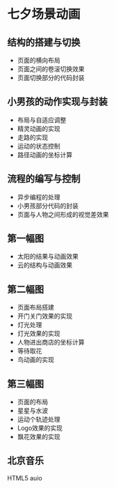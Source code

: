 # 七夕场景动画

## 结构的搭建与切换
* 页面的横向布局
* 页面之间的卷滚切换效果
* 页面切换部分的代码封装

## 小男孩的动作实现与封装
* 布局与自适应调整
* 精灵动画的实现
* 走路的实现
* 运动的状态控制
* 路径动画的坐标计算

## 流程的编写与控制
* 异步编程的处理
* 小男孩部分代码的封装
* 页面与人物之间形成的视觉差效果

## 第一幅图
* 太阳的结果与动画效果
* 云的结构与动画效果

## 第二幅图
* 页面布局搭建
* 开门关门效果的实现
* 灯光处理
* 灯光效果的实现
* 人物进出商店的坐标计算
* 等待取花
* 鸟动画的实现

## 第三幅图
* 页面的布局
* 星星与水波
* 运动个轨迹处理
* Logo效果的实现
* 飘花效果的实现

## 北京音乐
HTML5 auio
